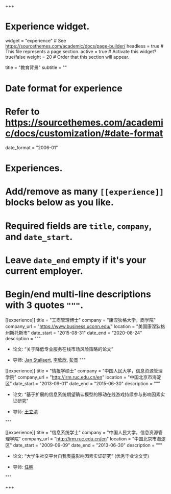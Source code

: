 +++
# Experience widget.
widget = "experience"  # See https://sourcethemes.com/academic/docs/page-builder/
headless = true  # This file represents a page section.
active = true  # Activate this widget? true/false
weight = 20  # Order that this section will appear.

title = "教育背景"
subtitle = ""

# Date format for experience
#   Refer to https://sourcethemes.com/academic/docs/customization/#date-format
date_format = "2006-01"

# Experiences.
#   Add/remove as many `[[experience]]` blocks below as you like.
#   Required fields are `title`, `company`, and `date_start`.
#   Leave `date_end` empty if it's your current employer.
#   Begin/end multi-line descriptions with 3 quotes `"""`.
[[experience]]
  title = "工商管理博士"
  company = "康涅狄格大学，商学院"
  company_url = "https://www.business.uconn.edu/"
  location = "美国康涅狄格州斯托斯市"
  date_start = "2015-08-31"
  date_end = "2020-08-24"
  description = """<br />

  * 论文: “关于降低专业服务在线市场风险策略的论文”
  
  * 导师: [Jan Stallaert](https://www.business.uconn.edu/person/jan-stallaert/), [李欣欣](https://www.business.uconn.edu/person/xinxin-li/), [彭景](https://www.business.uconn.edu/person/jing-peng/)
  """

[[experience]]
  title = "情报学硕士"
  company = "中国人民大学，信息资源管理学院"
  company_url = "http://irm.ruc.edu.cn/en"
  location = "中国北京市海淀区"
  date_start = "2013-09-01"
  date_end = "2015-06-30"
  description = """<br />

  * 论文: “基于扩展的信息系统期望确认模型的移动在线游戏持续参与影响因素实证研究"
  
  * 导师: [王立清](http://irm.ruc.edu.cn/teachermore.php?cid=8&id=43)

  """
  
[[experience]]
  title = "信息系统学士"
  company = "中国人民大学，信息资源管理学院"
  company_url = "http://irm.ruc.edu.cn/en"
  location = "中国北京市海淀区"
  date_start = "2009-09-09"
  date_end = "2013-06-30"
  description = """<br />
  
  * 论文: “大学生社交平台自我表露影响因素实证研究” (优秀毕业论文奖)
  
  * 导师: [任明](http://irm.ruc.edu.cn/teachermore.php?cid=8&id=31)
  
  """

+++
